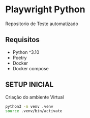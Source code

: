 # Playwright Python
Repositorio de Teste automatizado

## Requisitos
- Python ^3.10
- Poetry 
- Docker
- Docker compose

## SETUP INICIAL

Criação do ambiente Virtual

```sh
python3 -m venv .venv
source .venv/bin/activate
```
